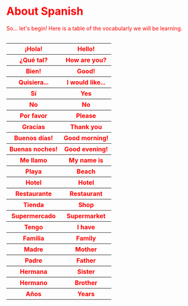 
<p lang="ru">

<h1 style="color:red;"> About Spanish </h1>
<p>
<p style="color:red;"> So... let's begin! Here is a table of the vocabularly we will be learning.</p>

<table align="right" style="color:red;"> 
  <tr> 
    <th> ¡Hola! </th>
    <th> Hello! </th> 
  </tr> 
  <tr>
    <th> ¿Qué tal? </th>
    <th> How are you? </th> 
  </tr> 
  <tr> 
    <th> Bien! </th>
    <th> Good! </th>
  </tr> 
  <tr>  
    <th> Quisiera...</th> 
    <th> I would like... </th> 
    </tr> 
  <tr> 
    <th> Sí</th>
    <th> Yes </th>
  </tr>
   <tr> 
    <th> No</th>
    <th> No </th>
  </tr>
   <tr> 
    <th> Por favor</th>
    <th> Please </th>
  </tr>
   <tr> 
    <th> Gracias </th>
    <th> Thank you </th>
  </tr>
   <tr> 
    <th> Buenos días!</th>
    <th> Good morning! </th>
  </tr>
  <tr> 
    <th> Buenas noches!</th>
    <th> Good evening! </th>
  </tr>
  <tr> 
    <th> Me llamo</th>
    <th> My name is </th>
  </tr>
  <tr> 
    <th> Playa </th>
    <th> Beach </th>
  </tr>
  <tr> 
    <th> Hotel</th>
    <th> Hotel </th>
  </tr>
  <tr> 
    <th> Restaurante</th>
    <th> Restaurant </th>
  </tr>
    <tr> 
    <th> Tienda </th>
    <th> Shop </th>
  </tr>
    <tr> 
    <th> Supermercado </th>
    <th> Supermarket </th>
  </tr>
    <tr> 
    <th> Tengo </th>
    <th> I have </th>
  </tr>
    <tr> 
    <th> Familia </th>
    <th> Family </th>
  </tr>
    <tr> 
    <th> Madre </th>
    <th> Mother </th>
  </tr>
    <tr> 
    <th> Padre </th>
    <th> Father </th>
  </tr>
    <tr> 
    <th> Hermana </th>
    <th> Sister </th>
  </tr>
    <tr> 
    <th> Hermano </th>
    <th> Brother </th>
  </tr>
   <tr> 
    <th> Años </th>
    <th> Years </th>
  </tr>
   
  
  
  
  
  
  
  
  
  
  
  
      
